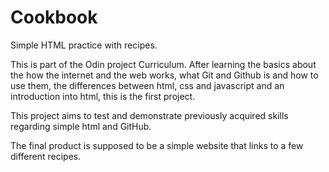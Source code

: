 # Cookbook
Simple HTML practice with recipes.

This is part of the Odin project Curriculum.
After learning the basics about the how the internet and the web works, what Git and Github is and how to use them, the differences between html, css and javascript and an introduction into html, this is the first project.

This project aims to test and demonstrate previously acquired skills regarding simple html and GitHub.

The final product is supposed to be a simple website that links to a few different recipes.
